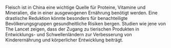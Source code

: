 Fleisch ist in China eine wichtige Quelle für Proteine, Vitamine und Mineralien, die in einer ausgewogenen Ernährung benötigt werden. Eine drastische Reduktion könnte besonders für benachteiligte Bevölkerungsgruppen gesundheitliche Risiken bergen. Studien wie jene von The Lancet zeigen, dass der Zugang zu tierischen Produkten in Entwicklungs- und Schwellenländern zur Verbesserung von Kinderernährung und körperlicher Entwicklung beiträgt.
